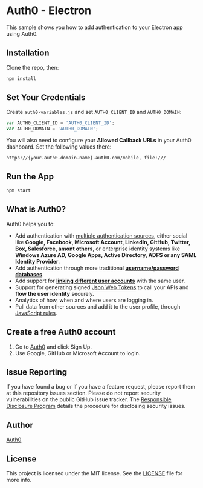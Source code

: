 # Auth0 - Electron

This sample shows you how to add authentication to your Electron app using Auth0.

## Installation

Clone the repo, then:

```bash
npm install
```

## Set Your Credentials

Create `auth0-variables.js` and set `AUTH0_CLIENT_ID` and `AUTH0_DOMAIN`:

```js
var AUTH0_CLIENT_ID = 'AUTH0_CLIENT_ID';
var AUTH0_DOMAIN = 'AUTH0_DOMAIN';
```

You will also need to configure your **Allowed Callback URLs** in your Auth0 dashboard. Set the following values there:

```
https://{your-auth0-domain-name}.auth0.com/mobile, file:///
```

## Run the App

```bash
npm start
```

## What is Auth0?

Auth0 helps you to:

* Add authentication with [multiple authentication sources](https://docs.auth0.com/identityproviders), either social like **Google, Facebook, Microsoft Account, LinkedIn, GitHub, Twitter, Box, Salesforce, amont others**, or enterprise identity systems like **Windows Azure AD, Google Apps, Active Directory, ADFS or any SAML Identity Provider**.
* Add authentication through more traditional **[username/password databases](https://docs.auth0.com/mysql-connection-tutorial)**.
* Add support for **[linking different user accounts](https://docs.auth0.com/link-accounts)** with the same user.
* Support for generating signed [Json Web Tokens](https://docs.auth0.com/jwt) to call your APIs and **flow the user identity** securely.
* Analytics of how, when and where users are logging in.
* Pull data from other sources and add it to the user profile, through [JavaScript rules](https://docs.auth0.com/rules).

## Create a free Auth0 account

1. Go to [Auth0](https://auth0.com/signup) and click Sign Up.
2. Use Google, GitHub or Microsoft Account to login.

## Issue Reporting

If you have found a bug or if you have a feature request, please report them at this repository issues section. Please do not report security vulnerabilities on the public GitHub issue tracker. The [Responsible Disclosure Program](https://auth0.com/whitehat) details the procedure for disclosing security issues.

## Author

[Auth0](auth0.com)

## License

This project is licensed under the MIT license. See the [LICENSE](LICENSE.txt) file for more info.
